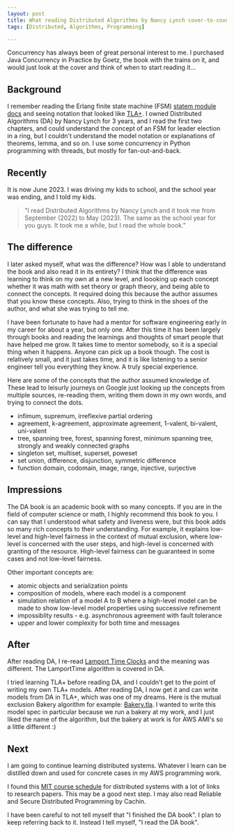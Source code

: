 ```yaml
---
layout: post
title: What reading Distributed Algorithms by Nancy Lynch cover-to-cover meant to me
tags: [Distributed, Algorithms, Programming]

---
```


Concurrency has always been of great personal interest to me. I purchased Java Concurrency in Practice by Goetz, the book with the trains on it, and would just look at the cover and think of when to start reading it...

## Background

I remember reading the Erlang finite state machine (FSM) [statem module docs](https://www.erlang.org/doc/design_principles/statem.html) and seeing notation that looked like [TLA+](https://lamport.azurewebsites.net/tla/tla.html). I owned Distributed Algorithms (DA) by Nancy Lynch for 3 years, and I read the first two chapters, and could understand the concept of an FSM for leader election in a ring, but I couldn't understand the model notation or explanations of theorems, lemma, and so on. I use some concurrency in Python programming with threads, but mostly for fan-out-and-back.

## Recently

It is now June 2023. I was driving my kids to school, and the school year was ending, and I told my kids.

> "I read Distributed Algorithms by Nancy Lynch and it took me from September (2022) to May (2023). The same as the school year for you guys. It took me a while, but I read the whole book."

## The difference

I later asked myself, what was the difference? How was I able to understand the book and also read it in its entirety? I think that the difference was learning to think on my own at a new level, and loooking up each concept whether it was math with set theory or graph theory, and being able to connect the concepts. It required doing this because the author assumes that you know these concepts. Also, trying to think in the shoes of the author, and what she was trying to tell me.

I have been fortunate to have had a mentor for software engineering early in my career for about a year, but only one. After this time it has been largely through books and reading the learnings and thoughts of smart people that have helped me grow. It takes time to mentor somebody, so it is a special thing when it happens. Anyone can pick up a book though. The cost is relatively small, and it just takes time, and it is like listening to a senior engineer tell you everything they know. A truly special experience.

Here are some of the concepts that the author assumed knowledge of. These lead to leisurly journeys on Google just looking up the concepts from multiple sources, re-reading them, writing them down in my own words, and trying to connect the dots.

- infimum, supremum, irreflexive partial ordering
- agreement, k-agreement, approximate agreement, 1-valent, bi-valent, uni-valent
- tree, spanning tree, forest, spanning forest, minimum spanning tree, strongly and weakly connected graphs
- singleton set, multiset, superset, poweset
- set union, difference, disjunction, symmetric difference
- function domain, codomain, image, range, injective, surjective

## Impressions

The DA book is an academic book with so many concepts. If you are in the field of computer science or math, I highly recommend this book to you. I can say that I understood what safety and liveness were, but this book adds so many rich concepts to their understanding. For example, it explains low-level and high-level fairness in the context of mutual exclusion, where low-level is concerned with the user steps, and high-level is concerned with granting of the resource. High-level fairness can be guaranteed in some cases and not low-level fairness.

Other important concepts are:

- atomic objects and serialization points
- composition of models, where each model is a component
- simulation relation of a model A to B where a high-level model can be made to show low-level model properties using successive refinement
- impossiblity results - e.g. asynchronous agreement with fault tolerance
- upper and lower complexity for both time and messages

## After

After reading DA, I re-read [Lamport Time Clocks](https://lamport.azurewebsites.net/pubs/time-clocks.pdf) and the meaning was different. The LamportTime algorithm is covered in DA.

I tried learning TLA+ before reading DA, and I couldn't get to the point of writing my own TLA+ models. After reading DA, I now get it and can write models from DA in TLA+, which was one of my dreams. Here is the mutual exclusion Bakery algorithm for example: [Bakery.tla](https://github.com/aaronlelevier/tlaplus-aaron/blob/develop/specs/Bakery.tla). I wanted to write this model spec in particular because we run a bakery at my work, and I just liked the name of the algorithm, but the bakery at work is for AWS AMI's so a little different :)

## Next

I am going to continue learning distributed systems. Whatever I learn can be distilled down and used for concrete cases in my AWS programming work.

I found this [MIT course schedule](https://pdos.csail.mit.edu/6.824/schedule.html) for distributed systems with a lot of links to research papers. This may be a good next step. I may also read Reliable and Secure Distributed Programming by Cachin.

I have been careful to not tell myself that "I finished the DA book". I plan to keep referring back to it. Instead I tell myself, "I read the DA book".
